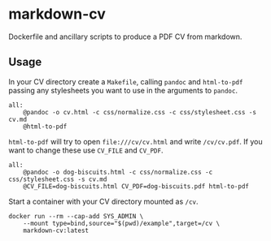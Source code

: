 # markdown-cv

Dockerfile and ancillary scripts to produce a PDF CV from markdown.

## Usage

In your CV directory create a `Makefile`, calling `pandoc` and `html-to-pdf` passing any stylesheets you want to use in the arguments to `pandoc`.

```
all:
    @pandoc -o cv.html -c css/normalize.css -c css/stylesheet.css -s cv.md
    @html-to-pdf
```

`html-to-pdf` will try to open `file:///cv/cv.html` and write `/cv/cv.pdf`. If you want to change these use `CV_FILE` and `CV_PDF`.

```
all:
    @pandoc -o dog-biscuits.html -c css/normalize.css -c css/stylesheet.css -s cv.md
    @CV_FILE=dog-biscuits.html CV_PDF=dog-biscuits.pdf html-to-pdf
```

Start a container with your CV directory mounted as `/cv`. 

```
docker run --rm --cap-add SYS_ADMIN \
    --mount type=bind,source="$(pwd)/example",target=/cv \
    markdown-cv:latest
```
